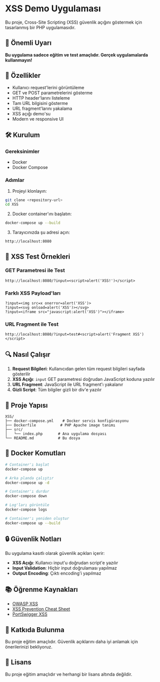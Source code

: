 # XSS Demo Uygulaması

Bu proje, Cross-Site Scripting (XSS) güvenlik açığını göstermek için tasarlanmış bir PHP uygulamasıdır.

## 🚨 Önemli Uyarı

**Bu uygulama sadece eğitim ve test amaçlıdır. Gerçek uygulamalarda kullanmayın!**

## 🎯 Özellikler

- Kullanıcı request'lerini görüntüleme
- GET ve POST parametrelerini gösterme
- HTTP header'larını listeleme
- Tam URL bilgisini gösterme
- URL fragment'larını yakalama
- XSS açığı demo'su
- Modern ve responsive UI

## 🛠️ Kurulum

### Gereksinimler
- Docker
- Docker Compose

### Adımlar

1. Projeyi klonlayın:
```bash
git clone <repository-url>
cd XSS
```

2. Docker container'ını başlatın:
```bash
docker-compose up --build
```

3. Tarayıcınızda şu adresi açın:
```
http://localhost:8080
```

## 🧪 XSS Test Örnekleri

### GET Parametresi ile Test
```
http://localhost:8080/?input=<script>alert('XSS!')</script>
```

### Farklı XSS Payload'ları
```
?input=<img src=x onerror=alert('XSS')>
?input=<svg onload=alert('XSS')></svg>
?input=<iframe src="javascript:alert('XSS')"></iframe>
```

### URL Fragment ile Test
```
http://localhost:8080/?input=test#<script>alert('Fragment XSS')</script>
```

## 🔍 Nasıl Çalışır

1. **Request Bilgileri**: Kullanıcıdan gelen tüm request bilgileri sayfada gösterilir
2. **XSS Açığı**: `input` GET parametresi doğrudan JavaScript koduna yazılır
3. **URL Fragment**: JavaScript ile URL fragment'ı yakalanır
4. **Gizli Script**: Tüm bilgiler gizli bir div'e yazılır

## 📁 Proje Yapısı

```
XSS/
├── docker-compose.yml    # Docker servis konfigürasyonu
├── Dockerfile           # PHP Apache image tanımı
├── src/
│   └── index.php       # Ana uygulama dosyası
└── README.md           # Bu dosya
```

## 🚀 Docker Komutları

```bash
# Container'ı başlat
docker-compose up

# Arka planda çalıştır
docker-compose up -d

# Container'ı durdur
docker-compose down

# Log'ları görüntüle
docker-compose logs

# Container'ı yeniden oluştur
docker-compose up --build
```

## 🔒 Güvenlik Notları

Bu uygulama kasıtlı olarak güvenlik açıkları içerir:

- **XSS Açığı**: Kullanıcı input'u doğrudan script'e yazılır
- **Input Validation**: Hiçbir input doğrulaması yapılmaz
- **Output Encoding**: Çıktı encoding'i yapılmaz

## 📚 Öğrenme Kaynakları

- [OWASP XSS](https://owasp.org/www-community/attacks/xss/)
- [XSS Prevention Cheat Sheet](https://cheatsheetseries.owasp.org/cheatsheets/Cross_Site_Scripting_Prevention_Cheat_Sheet.html)
- [PortSwigger XSS](https://portswigger.net/web-security/cross-site-scripting)

## 🤝 Katkıda Bulunma

Bu proje eğitim amaçlıdır. Güvenlik açıklarını daha iyi anlamak için önerilerinizi bekliyoruz.

## 📄 Lisans

Bu proje eğitim amaçlıdır ve herhangi bir lisans altında değildir.
